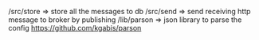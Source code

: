 /src/store   => store all the messages to db
/src/send    => send receiving http message to broker by publishing
/lib/parson  => json library to parse the config https://github.com/kgabis/parson
